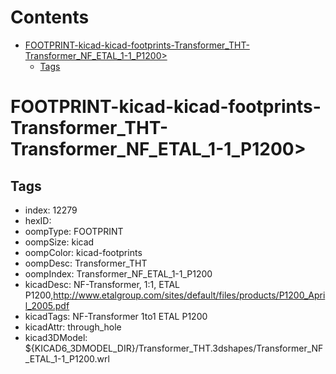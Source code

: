 



Contents
========

* [FOOTPRINT-kicad-kicad-footprints-Transformer_THT-Transformer_NF_ETAL_1-1_P1200>](#footprint-kicad-kicad-footprints-transformer_tht-transformer_nf_etal_1-1_p1200)
	* [Tags](#tags)

# FOOTPRINT-kicad-kicad-footprints-Transformer_THT-Transformer_NF_ETAL_1-1_P1200>

## Tags

- index: 12279
- hexID: 
- oompType: FOOTPRINT
- oompSize: kicad
- oompColor: kicad-footprints
- oompDesc: Transformer_THT
- oompIndex: Transformer_NF_ETAL_1-1_P1200
- kicadDesc: NF-Transformer, 1:1, ETAL P1200,http://www.etalgroup.com/sites/default/files/products/P1200_April_2005.pdf
- kicadTags: NF-Transformer 1to1 ETAL P1200
- kicadAttr: through_hole
- kicad3DModel: ${KICAD6_3DMODEL_DIR}/Transformer_THT.3dshapes/Transformer_NF_ETAL_1-1_P1200.wrl
